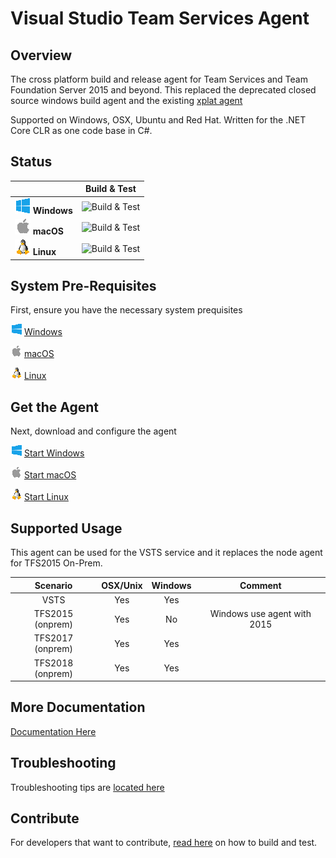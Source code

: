 # Visual Studio Team Services Agent

## Overview

The cross platform build and release agent for Team Services and Team Foundation Server 2015 and beyond.  This replaced the deprecated closed source windows build agent and the existing [xplat agent](https://github.com/Microsoft/vso-agent)

Supported on Windows, OSX, Ubuntu and Red Hat.  Written for the .NET Core CLR as one code base in C#.


## Status

|   | Build & Test |
|---|:-----:|
|![Win](docs/res/win_med.png) **Windows**|![Build & Test](https://mseng.visualstudio.com/_apis/public/build/definitions/c86767d8-af79-4303-a7e6-21da0ba435e2/6916/badge?branch=master)| 
|![macOS](docs/res/apple_med.png) **macOS**|![Build & Test](https://mseng.visualstudio.com/_apis/public/build/definitions/c86767d8-af79-4303-a7e6-21da0ba435e2/6917/badge?branch=master)| 
|![Linux](docs/res/linux_med.png) **Linux**|![Build & Test](https://mseng.visualstudio.com/_apis/public/build/definitions/c86767d8-af79-4303-a7e6-21da0ba435e2/6915/badge?branch=master)|


## System Pre-Requisites

First, ensure you have the necessary system prequisites

![win](docs/res/win_sm.png) [Windows](docs/start/envwin.md)    

![macOS](docs/res/apple_sm.png) [macOS](docs/start/envosx.md)    

![linux](docs/res/linux_sm.png) [Linux](docs/start/envlinux.md)    

## Get the Agent

Next, download and configure the agent

![win](docs/res/win_sm.png)  [Start Windows](https://www.visualstudio.com/en-us/docs/build/admin/agents/v2-windows)  

![macOS](docs/res/apple_sm.png)  [Start macOS](https://www.visualstudio.com/en-us/docs/build/admin/agents/v2-osx)  

![linux](docs/res/linux_sm.png)  [Start Linux](https://www.visualstudio.com/en-us/docs/build/admin/agents/v2-linux)  

## Supported Usage

This agent can be used for the VSTS service and it replaces the node agent for TFS2015 On-Prem.

| Scenario | OSX/Unix | Windows | Comment |
|:-------------:|:-----:|:-----:|:-----:|
| VSTS      |  Yes  | Yes   |
| TFS2015 (onprem)   |  Yes  | No    | Windows use agent with 2015 |
| TFS2017 (onprem)   |  Yes  | Yes    |  |
| TFS2018 (onprem)   |  Yes  | Yes    |  |

## More Documentation

[Documentation Here](https://aka.ms/tfbuild)

## Troubleshooting

Troubleshooting tips are [located here](docs/troubleshooting.md)

## Contribute

For developers that want to contribute, [read here](docs/contribute.md) on how to build and test.

